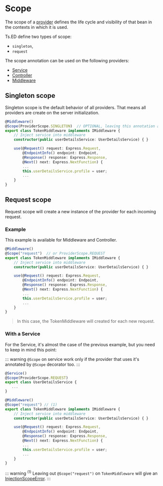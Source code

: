 # Scope

The scope of a [provider](/packages/vuepress-theme-tsed/docs/api/common/di/provider.md) defines the life cycle and visibility of that bean in the contexts in which it is used.

Ts.ED define two types of scope:

- `singleton`,
- `request`

The scope annotation can be used on the following providers:

- [Service](/packages/vuepress-theme-tsed/docs/services/README.md)
- [Controller](/packages/vuepress-theme-tsed/docs/controllers.md)
- [Middleware](/packages/vuepress-theme-tsed/docs/middlewares/README.md)

## Singleton scope

Singleton scope is the default behavior of all providers. That means all providers are create on the server initialization.

```typescript
@Middleware()
@Scope(ProviderScope.SINGLETON)  // OPTIONAL, leaving this annotation a the same behavior
export class TokenMiddleware implements IMiddleware {
    // Inject service into middleware
    constructor(public userDetailsService: UserDetailsService) { }

    use(@Request() request: Express.Request,
        @EndpointInfo() endpoint: Endpoint,
        @Response() response: Express.Response,
        @Next() next: Express.NextFunction) {
        ...
        this.userDetailsService.profile = user;
        ...
    }
}
```

## Request scope

Request scope will create a new instance of the provider for each incoming request.

### Example

This example is available for Middleware and Controller.

```typescript
@Middleware()
@Scope("request")  // or ProviderScope.REQUEST
export class TokenMiddleware implements IMiddleware {
    // Inject service into middleware
    constructor(public userDetailsService: UserDetailsService) { }

    use(@Request() request: Express.Request,
        @EndpointInfo() endpoint: Endpoint,
        @Response() response: Express.Response,
        @Next() next: Express.NextFunction) {
        ...
        this.userDetailsService.profile = user;
        ...
    }
}
```
> In this case, the TokenMiddleware will created for each new request.

### With a Service

For the Service, it's almost the case of the previous example, but you need to keep in mind this point:

::: warning
`@Scope` on service work only if the provider that uses it's annotated by `@Scope` decorator too.
:::

```typescript
@Service()
@Scope(ProviderScope.REQUEST) 
export class UserDetailsService {
   ...
}

@Middleware()
@Scope("request") // (1)
export class TokenMiddleware implements IMiddleware {
    // Inject service into middleware
    constructor(public userDetailsService: UserDetailsService) { }

    use(@Request() request: Express.Request,
        @EndpointInfo() endpoint: Endpoint,
        @Response() response: Express.Response,
        @Next() next: Express.NextFunction) {
        ...
        this.userDetailsService.profile = user;
        ...
    }
}
```
::: warning
<sup>(1)</sup> Leaving out `@Scope("request")` on `TokenMiddleware` will give an [InjectionScopeError](/api/common/di/injectionscopeerror.md).
:::
